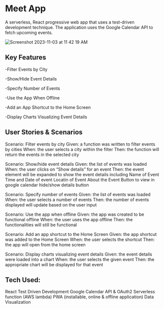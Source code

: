 # Meet App

A serverless, React progressive web app that uses a test-driven development technique. The application uses the Google Calendar API to fetch upcoming events.

![Screenshot 2023-11-03 at 11 42 19 AM](https://github.com/kmerten10/React-App_Meet/assets/127905952/e02ce6c3-fc5e-496a-89f2-24c86feeaafd)

## Key Features

-Filter Events by City

-Show/Hide Event Details

-Specify Number of Events

-Use the App When Offline

-Add an App Shortcut to the Home Screen

-Display Charts Visualizing Event Details

## User Stories & Scenarios

Scenario: Filter events by city
Given: a function was written to filter events by cities
When: the user selects a city within the filter
Then: the function will return the events in the selected city

Scenario: Show/hide event details
Given: the list of events was loaded
When: the user clicks on “Show details” for an event
Then: the event element will be expanded to show the event details including
    Name of Event
    Time and Date of event
    Locatin of Event
    About the Event
    Button to view in google calendar
    hide/show details button

Scenario: Specify number of events
Given: the list of events was loaded
When: the user selects a number of events
Then: the number of events displayed will update based on the user input

Scenario: Use the app when offline
Given: the app was created to be functional offline
When: the user uses the app offline
Then: the functionalities will still be functional

Scenario: Add an app shortcut to the Home Screen
Given: the app shortcut was added to the Home Screen
When: the user selects the shortcut
Then: the app will open from the home screen

Scenario: Display charts visualizing event details
Given: the event details were loaded into a chart
When: the user selects the given event 
Then: the appropriate chart will be displayed for that event

## Tech Used:
React 
Test Driven Development
Google Calendar API & OAuth2
Serverless function (AWS lambda)
PWA (installable, online & offline application)
Data Visualization




